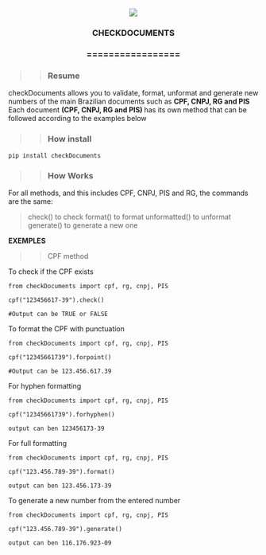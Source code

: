 
<h1 align="center">
<img src="https://img.shields.io/static/v1?label=CHECKDOCUMENTS%20POR&message=Bates&color=7159c1&style=flat-square&logo=ghost"/>
<h3> <p align="center">CHECKDOCUMENTS </p> </h3>
<h3> <p align="center"> ================= </p> </h3>

>> <h3> Resume </h3>

<p> checkDocuments allows you to validate, format, unformat and generate new numbers of the main Brazilian documents such as <b> CPF, CNPJ, RG and PIS </b>
Each document <b> (CPF, CNPJ, RG and PIS) </b> has its own method that can be followed according to the examples below </p>

>> <h3> How install </h3>

```
pip install checkDocuments

```

>> <h3> How Works </h3>

<p> For all methods, and this includes CPF, CNPJ, PIS and RG, the commands are the same: </p>

> check() to check
> format() to format
> unformatted() to unformat
> generate() to generate a new one


<p> <b> EXEMPLES </b> </p>

>> CPF method 

<p> To check if the CPF exists </p>

```
from checkDocuments import cpf, rg, cnpj, PIS

cpf("123456617-39").check()

#Output can be TRUE or FALSE

```
<p> To format the CPF with punctuation </p>

```
from checkDocuments import cpf, rg, cnpj, PIS

cpf("12345661739").forpoint() 

#Output can be 123.456.617.39

```

<p> For hyphen formatting </p>

```
from checkDocuments import cpf, rg, cnpj, PIS

cpf("12345661739").forhyphen()

output can ben 123456173-39

```

<p> For full formatting </p>

```
from checkDocuments import cpf, rg, cnpj, PIS

cpf("123.456.789-39").format()

output can ben 123.456.173-39

```
<p> To generate a new number from the entered number </p>

```
from checkDocuments import cpf, rg, cnpj, PIS

cpf("123.456.789-39").generate()

output can ben 116.176.923-09

```


